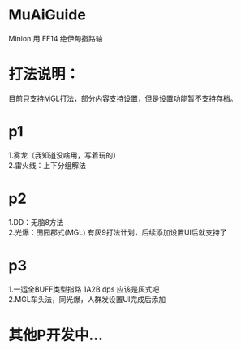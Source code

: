 # MuAiGuide
Minion 用 FF14 绝伊甸指路轴

# 打法说明：
目前只支持MGL打法，部分内容支持设置，但是设置功能暂不支持存档。

# p1
1.雾龙（我知道没啥用，写着玩的）<br>2.雷火线：上下分组解法
# p2
1.DD：无脑8方法<br>2.光爆：田园郡式(MGL) 有灰9打法计划，后续添加设置UI后就支持了
# p3
1.一运全BUFF类型指路 1A2B dps  应该是灰式吧 <br>2.MGL车头法，同光爆，人群发设置UI完成后添加
# 其他P开发中...
